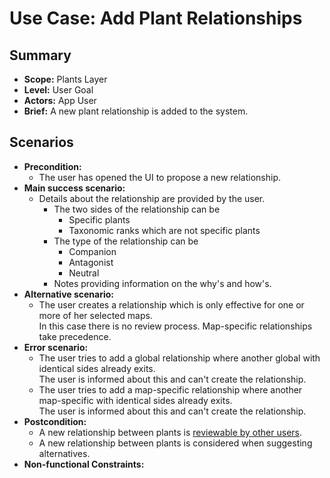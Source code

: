# Use Case: Add Plant Relationships

## Summary

- **Scope:** Plants Layer
- **Level:** User Goal
- **Actors:** App User
- **Brief:** A new plant relationship is added to the system.

## Scenarios

- **Precondition:**
  - The user has opened the UI to propose a new relationship.
- **Main success scenario:**
  - Details about the relationship are provided by the user.
    - The two sides of the relationship can be
      - Specific plants
      - Taxonomic ranks which are not specific plants
    - The type of the relationship can be
      - Companion
      - Antagonist
      - Neutral
    - Notes providing information on the why's and how's.
- **Alternative scenario:**
  - The user creates a relationship which is only effective for one or more of her selected maps.  
    In this case there is no review process.
    Map-specific relationships take precedence.
- **Error scenario:**
  - The user tries to add a global relationship where another global with identical sides already exits.  
    The user is informed about this and can't create the relationship.
  - The user tries to add a map-specific relationship where another map-specific with identical sides already exits.  
    The user is informed about this and can't create the relationship.
- **Postcondition:**
  - A new relationship between plants is [reviewable by other users](../assigned/review_plant_relationships.md).
  - A new relationship between plants is considered when suggesting alternatives.
- **Non-functional Constraints:**
